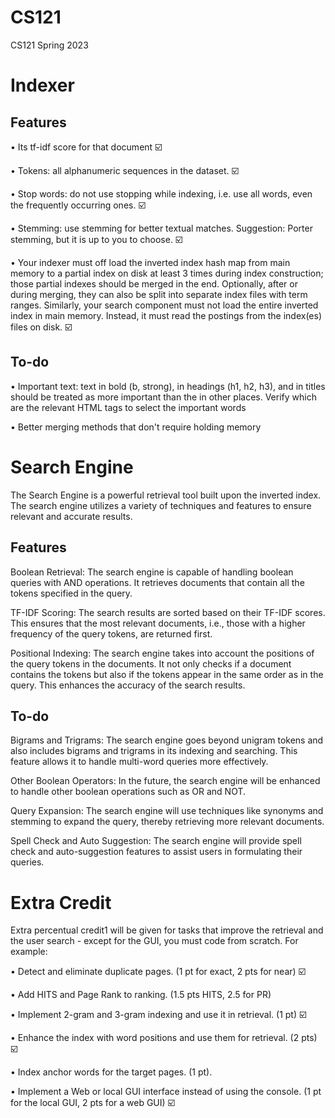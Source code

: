 # CS121
CS121 Spring 2023


# Indexer

## Features
• Its tf-idf score for that document ☑️

• Tokens: all alphanumeric sequences in the dataset. ☑️

• Stop words: do not use stopping while indexing, i.e. use all words, even
the frequently occurring ones. ☑️

• Stemming: use stemming for better textual matches. Suggestion: Porter
stemming, but it is up to you to choose. ☑️


• Your indexer must off load the inverted index hash map from main memory to a 
partial index on disk at least 3 times during index construction; those partial indexes should be merged in the end.
Optionally, after or during merging, they can also be split into separate index
files with term ranges. Similarly, your search component must not load the
entire inverted index in main memory. Instead, it must read the postings from
the index(es) files on disk. ☑️

## To-do
• Important text: text in bold (b, strong), in headings (h1, h2, h3), and
in titles should be treated as more important than the in other places.
Verify which are the relevant HTML tags to select the important words

• Better merging methods that don't require holding memory


# Search Engine

The Search Engine is a powerful retrieval tool built upon the inverted index. The search engine utilizes a variety of techniques and features to ensure relevant and accurate results.

## Features
Boolean Retrieval: The search engine is capable of handling boolean queries with AND operations. It retrieves documents that contain all the tokens specified in the query.

TF-IDF Scoring: The search results are sorted based on their TF-IDF scores. This ensures that the most relevant documents, i.e., those with a higher frequency of the query tokens, are returned first.

Positional Indexing: The search engine takes into account the positions of the query tokens in the documents. It not only checks if a document contains the tokens but also if the tokens appear in the same order as in the query. This enhances the accuracy of the search results.

## To-do
Bigrams and Trigrams: The search engine goes beyond unigram tokens and also includes bigrams and trigrams in its indexing and searching. This feature allows it to handle multi-word queries more effectively.



Other Boolean Operators: In the future, the search engine will be enhanced to handle other boolean operations such as OR and NOT.

Query Expansion: The search engine will use techniques like synonyms and stemming to expand the query, thereby retrieving more relevant documents.

Spell Check and Auto Suggestion: The search engine will provide spell check and auto-suggestion features to assist users in formulating their queries.


# Extra Credit
Extra percentual credit1 will be given for tasks that improve the retrieval and
the user search - except for the GUI, you must code from scratch. For example:

• Detect and eliminate duplicate pages. (1 pt for exact, 2 pts for near) ☑️

• Add HITS and Page Rank to ranking. (1.5 pts HITS, 2.5 for PR) 

• Implement 2-gram and 3-gram indexing and use it in retrieval. (1 pt) ☑️

• Enhance the index with word positions and use them for retrieval. (2 pts) ☑️

• Index anchor words for the target pages. (1 pt).

• Implement a Web or local GUI interface instead of using the console.
(1 pt for the local GUI, 2 pts for a web GUI) ☑️
